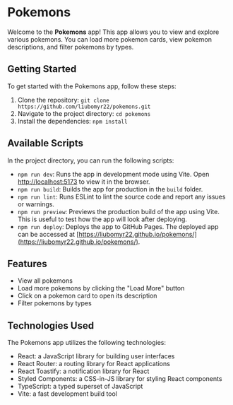 # Pokemons

Welcome to the **Pokemons** app! This app allows you to view and explore various pokemons. You can load more pokemon cards, view pokemon descriptions, and filter pokemons by types.

## Getting Started

To get started with the Pokemons app, follow these steps:

1. Clone the repository: `git clone https://github.com/liubomyr22/pokemons.git`
2. Navigate to the project directory: `cd pokemons`
3. Install the dependencies: `npm install`

## Available Scripts

In the project directory, you can run the following scripts:

- `npm run dev`: Runs the app in development mode using Vite. Open [http://localhost:5173](http://localhost:5173) to view it in the browser.
- `npm run build`: Builds the app for production in the `build` folder.
- `npm run lint`: Runs ESLint to lint the source code and report any issues or warnings.
- `npm run preview`: Previews the production build of the app using Vite. This is useful to test how the app will look after deploying.
- `npm run deploy`: Deploys the app to GitHub Pages. The deployed app can be accessed at [https://liubomyr22.github.io/pokemons/](https://liubomyr22.github.io/pokemons/).

## Features

- View all pokemons
- Load more pokemons by clicking the "Load More" button
- Click on a pokemon card to open its description
- Filter pokemons by types

## Technologies Used

The Pokemons app utilizes the following technologies:

- React: a JavaScript library for building user interfaces
- React Router: a routing library for React applications
- React Toastify: a notification library for React
- Styled Components: a CSS-in-JS library for styling React components
- TypeScript: a typed superset of JavaScript
- Vite: a fast development build tool
